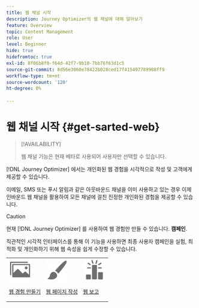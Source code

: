```yaml
---
title: 웹 채널 시작
description: Journey Optimizer의 웹 채널에 대해 알아보기
feature: Overview
topic: Content Management
role: User
level: Beginner
hide: true
hidefromtoc: true
exl-id: 8f06b8f0-f64d-42f7-9b10-7bb76f63d1c5
source-git-commit: 8d56e3060e78422b028ced17f415497789908ff9
workflow-type: tm+mt
source-wordcount: '120'
ht-degree: 0%

---
```


# 웹 채널 시작 {#get-sarted-web}

>[!AVAILABILITY]
>
>웹 채널 기능은 현재 베타로 사용되어 사용자만 선택할 수 있습니다.

[!DNL Journey Optimizer] 에서는 개인화된 웹 경험을 시각적으로 작성 및 고객에게 제공할 수 있습니다.

이메일, SMS 또는 푸시 알림과 같은 아웃바운드 채널을 이미 사용하고 있는 경우 이제 인바운드 웹 채널을 활용하여 모든 채널에 걸친 진정한 개인화된 경험을 제공할 수 있습니다.

>[!CAUTION]
>
>현재 [!DNL Journey Optimizer] 를 사용하여 웹 경험만 만들 수 있습니다. **캠페인**.

직관적인 시각적 인터페이스를 통해 이 기능을 사용하면 최종 사용자 캠페인을 실험, 최적화 및 개인화하기 위해 웹 속성을 쉽게 수정할 수 있습니다.

<!--
[Learn more on web channel in this video](#video)
-->

<table>
<tr>
<td><img src="../assets/do-not-localize/icon_assets.svg" width="60px"><p><a href="create-web.md">웹 경험 만들기</a></p></td>
<td><img src="../assets/do-not-localize/icon_design.svg" width="60px"><p><a href="author-web.md">웹 페이지 작성</a></p></td>
<td><img src="../assets/do-not-localize/monitor.svg" width="60px"><p><a href="web-report.md">웹 보고</a></p></td>
</tr>
</table>

<!--
## How-to video{#video}

The video below shows how to 

>[!VIDEO]()
-->
